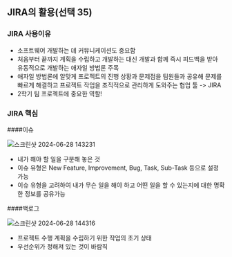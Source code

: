 ## JIRA의 활용(선택 35)

### JIRA 사용이유

- 소프트웨어 개발하는 데 커뮤니케이션도 중요함
- 처음부터 끝까지 계획을 수립하고 개발하는 대신 개발과 함께 즉시 피드백을 받아 유동적으로 개발하는 애자일 방법론 주목
- 애자일 방법론에 알맞게 프로젝트의 진행 상황과 문제점을 팀원들과 공유해 문제를 빠르게 해결하고 프로젝트 작업을 조직적으로 관리하게 도와주는 협업 툴 -> JIRA
- 2학기 팀 프로젝트에 중요한 역할!

### JIRA 핵심

####이슈

![스크린샷 2024-06-28 143231](https://github.com/everev1/shareday/assets/156268564/a5c37a01-7649-4b80-b358-77c365e2115f)

- 내가 해야 할 일을 구분해 놓은 것
- 이슈 유형은 New Feature, Improvement, Bug, Task, Sub-Task 등으로 설정 가능
- 이슈 유형을 고려하여 내가 무슨 일을 해야 하고 어떤 일을 할 수 있는지에 대한 명확한 정보를 공유가능



####백로그

![스크린샷 2024-06-28 144316](https://github.com/everev1/shareday/assets/156268564/1bf98a6d-dc11-42ca-a9bd-f553fd095c81)


- 프로젝트 수행 계획을 수립하기 위한 작업의 초기 상태
- 우선순위가 정해져 있는 것이 바람직
